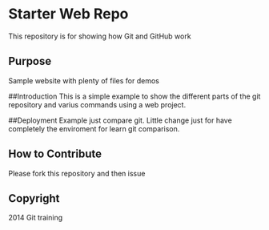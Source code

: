 # Starter Web Repo

This repository is for showing how Git and GitHub work

## Purpose

Sample website with plenty of files for demos

##Introduction
This is a simple example to show the different parts of the git repository and varius commands using a web project.

##Deployment
Example just compare git.
Little change just for have completely the enviroment for learn git comparison.

## How to Contribute 
Please fork this repository and then issue

## Copyright
2014 Git training